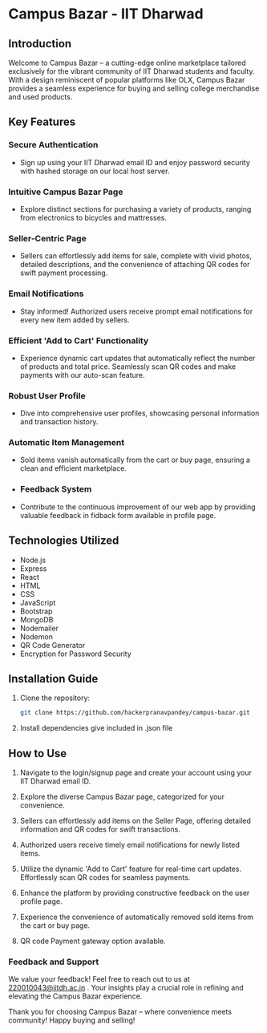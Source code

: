 
# Campus Bazar - IIT Dharwad

## Introduction

Welcome to Campus Bazar – a cutting-edge online marketplace tailored exclusively for the vibrant community of IIT Dharwad students and faculty. With a design reminiscent of popular platforms like OLX, Campus Bazar provides a seamless experience for buying and selling college merchandise and used products.

## Key Features

### **Secure Authentication**
- Sign up using your IIT Dharwad email ID and enjoy password security with hashed storage on our local host server.

### **Intuitive Campus Bazar Page**
- Explore distinct sections for purchasing a variety of products, ranging from electronics to bicycles and mattresses.

### **Seller-Centric Page**
- Sellers can effortlessly add items for sale, complete with vivid photos, detailed descriptions, and the convenience of attaching QR codes for swift payment processing.

### **Email Notifications**
- Stay informed! Authorized users receive prompt email notifications for every new item added by sellers.

### **Efficient 'Add to Cart' Functionality**
- Experience dynamic cart updates that automatically reflect the number of products and total price. Seamlessly scan QR codes and make payments with our auto-scan feature.

### **Robust User Profile**
- Dive into comprehensive user profiles, showcasing personal information and transaction history.

### **Automatic Item Management**
- Sold items vanish automatically from the cart or buy page, ensuring a clean and efficient marketplace.

- ### **Feedback System**
- Contribute to the continuous improvement of our web app by providing valuable feedback in fidback form available in profile page.

## Technologies Utilized

- Node.js
- Express
- React
- HTML
- CSS
- JavaScript
- Bootstrap
- MongoDB
- Nodemailer
- Nodemon
- QR Code Generator
- Encryption for Password Security

## Installation Guide

1. Clone the repository:
   ```bash
   git clone https://github.com/hackerpranavpandey/campus-bazar.git
2. Install dependencies give included in .json file

## How to Use
1. Navigate to the login/signup page and create your account using your IIT Dharwad email ID.

2. Explore the diverse Campus Bazar page, categorized for your convenience.

3. Sellers can effortlessly add items on the Seller Page, offering detailed information and QR codes for swift transactions.

4. Authorized users receive timely email notifications for newly listed items.

5. Utilize the dynamic 'Add to Cart' feature for real-time cart updates. Effortlessly scan QR codes for seamless payments.

6. Enhance the platform by providing constructive feedback on the user profile page.

7. Experience the convenience of automatically removed sold items from the cart or buy page.

9. QR code Payment gateway option available.


### Feedback and Support
We value your feedback! Feel free to reach out to us at 220010043@iitdh.ac.in . Your insights play a crucial role in refining and elevating the Campus Bazar experience.

Thank you for choosing Campus Bazar – where convenience meets community! Happy buying and selling!

